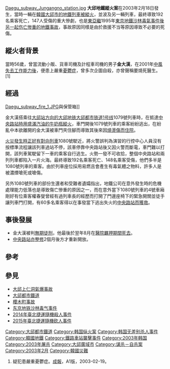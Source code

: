 [Daegu_subway_Jungangno_station.jpg](https://zh.wikipedia.org/wiki/File:Daegu_subway_Jungangno_station.jpg "fig:Daegu_subway_Jungangno_station.jpg")
**大邱地鐵縱火案**在2003年2月18日發生，當時一輛在[韓國](https://zh.wikipedia.org/wiki/韓國 "wikilink")[大邱市的](https://zh.wikipedia.org/wiki/大邱市 "wikilink")[地鐵列車被](https://zh.wikipedia.org/wiki/地鐵列車 "wikilink")[縱火](https://zh.wikipedia.org/wiki/縱火 "wikilink")，並波及另一輛列車，最終導致192名乘客死亡，147人受傷的重大慘劇，也是[東亞繼](https://zh.wikipedia.org/wiki/東亞 "wikilink")1995年[東京地鐵沙林毒氣事件後另一起伤亡惨重的地鐵事故](../Page/東京地鐵沙林毒氣事件.md "wikilink")，事故原因同樣是由於救援不当等原因導致不必要的死傷。

## 縱火者背景

當時56歲，曾當流動小販、貨車司機及計程車司機的男子**金大漢**，在2001年[中風失去工作能力後](../Page/中風.md "wikilink")，便患上嚴重[憂鬱症](https://zh.wikipedia.org/wiki/憂鬱症 "wikilink")，曾多次企圖自殺，亦曾聲稱要燒死醫生。\[1\]

## 經過

[Daegu_subway_fire_1.JPG](https://zh.wikipedia.org/wiki/File:Daegu_subway_fire_1.JPG "fig:Daegu_subway_fire_1.JPG")與保管箱\]\]

金大漢搭乘往[大邱站方向的](../Page/大邱站.md "wikilink")[大邱地铁](https://zh.wikipedia.org/wiki/大邱地铁 "wikilink")[大邱都市铁道1号线](../Page/大邱都市铁道1号线.md "wikilink")1079號列車時，在抵達[中央路站時用盛滿](https://zh.wikipedia.org/wiki/中央路站_\(大邱\) "wikilink")[汽油的牛奶瓶](../Page/汽油.md "wikilink")[縱火](https://zh.wikipedia.org/wiki/縱火 "wikilink")，車門開後1079號列車的乘客紛紛逃出，在紛亂中本欲離開的金大漢被車門夾住腳而導致其後來因[燒燙傷而住院](https://zh.wikipedia.org/wiki/燒燙傷 "wikilink")。

[火災發生時正好有對向列車](../Page/火災.md "wikilink")1080號駛近，將火警誤判為演習的行控中心人員沒有按標準流程讓該列車過站不停，該車停靠中央路站後又因火警而斷電，車門難以打開，該列車駕駛留下一車的乘客自行逃生。火勢一發不可收拾，整個中央路站和兩列列車都陷入一片火海。最終導致192名乘客死亡、148名乘客受傷，他們多半是1080號列車的乘客。由於列車座位採用易燃且會產生有毒氣體之物料，許多人是被濃煙嗆死或嗆傷。

另外1080號列車的部份生還者和受難者遺孀指出，地鐵公司在意外發生時的危機處理能力低落也是導致傷亡慘重的原因之一，而在意外當下1080號列車的4號車廂剛好有位乘客權春燮曾經有過列車長的經歷而打開了門邊座椅下的緊急開關並徒手讓列車門打開，有60多名乘客得以在事發當下逃出失火的[中央路站而獲救](https://zh.wikipedia.org/wiki/中央路站_\(大邱\) "wikilink")。

## 事後發展

  - 金大漢被判[無期徒刑](../Page/無期徒刑.md "wikilink")，他最後於翌年8月在[醫院羈押期間死去](../Page/醫院.md "wikilink")。
  - [中央路站亦整修](https://zh.wikipedia.org/wiki/中央路站_\(大邱\) "wikilink")2個月後方才重新開放。

## 參考

<references />

## 參見

  - [大邱上仁洞氣爆事故](../Page/大邱上仁洞氣爆事故.md "wikilink")
  - [大邱都市鐵道](../Page/大邱都市鐵道.md "wikilink")
  - [櫻木町事故](../Page/櫻木町事故.md "wikilink")
  - [东京地铁沙林毒气事件](https://zh.wikipedia.org/wiki/东京地铁沙林毒气事件 "wikilink")
  - [2014年臺北捷運隨機殺人事件](https://zh.wikipedia.org/wiki/2014年臺北捷運隨機殺人事件 "wikilink")
  - [2015年臺北捷運隨機砍人事件](../Page/2015年臺北捷運隨機砍人事件.md "wikilink")

[Category:大邱都市鐵道](https://zh.wikipedia.org/wiki/Category:大邱都市鐵道 "wikilink")
[Category:韩国纵火案](https://zh.wikipedia.org/wiki/Category:韩国纵火案 "wikilink")
[Category:韩国无差别杀人事件](https://zh.wikipedia.org/wiki/Category:韩国无差别杀人事件 "wikilink")
[Category:韓國地鐵](https://zh.wikipedia.org/wiki/Category:韓國地鐵 "wikilink")
[Category:鐵路車站襲擊事件](https://zh.wikipedia.org/wiki/Category:鐵路車站襲擊事件 "wikilink")
[Category:2003年韩国](https://zh.wikipedia.org/wiki/Category:2003年韩国 "wikilink")
[Category:2003年屠杀](https://zh.wikipedia.org/wiki/Category:2003年屠杀 "wikilink")
[Category:大邱廣域市](https://zh.wikipedia.org/wiki/Category:大邱廣域市 "wikilink")
[Category:谋杀－自杀案](https://zh.wikipedia.org/wiki/Category:谋杀－自杀案 "wikilink")
[Category:2003年2月](https://zh.wikipedia.org/wiki/Category:2003年2月 "wikilink")
[Category:韓國災難](https://zh.wikipedia.org/wiki/Category:韓國災難 "wikilink")

1.  疑犯患嚴重憂鬱症。[成報](../Page/成報.md "wikilink")，A1版，2003-02-19。
